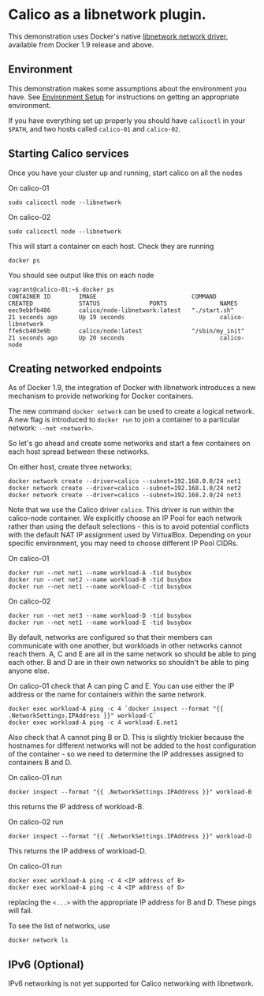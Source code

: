 # Calico as a libnetwork plugin.
This demonstration uses Docker's native 
[libnetwork network driver](https://github.com/docker/libnetwork), available 
from Docker 1.9 release and above.

## Environment
This demonstration makes some assumptions about the environment you have. See 
[Environment Setup](EnvironmentSetup.md) for instructions on getting an 
appropriate environment.

If you have everything set up properly you should have `calicoctl` in your 
`$PATH`, and two hosts called `calico-01` and `calico-02`.

## Starting Calico services<a id="calico-services"></a>

Once you have your cluster up and running, start calico on all the nodes

On calico-01

    sudo calicoctl node --libnetwork

On calico-02

    sudo calicoctl node --libnetwork

This will start a container on each host. Check they are running

    docker ps

You should see output like this on each node

    vagrant@calico-01:~$ docker ps
    CONTAINER ID        IMAGE                           COMMAND                  CREATED             STATUS              PORTS               NAMES
    eec9ebbfb486        calico/node-libnetwork:latest   "./start.sh"             21 seconds ago      Up 19 seconds                           calico-libnetwork
    ffe6cb403e9b        calico/node:latest              "/sbin/my_init"          21 seconds ago      Up 20 seconds                           calico-node

## Creating networked endpoints

As of Docker 1.9, the integration of Docker with libnetwork introduces a new
mechanism to provide networking for Docker containers.

The new command `docker network` can be used to create a logical network.  
A new flag is introduced to `docker run` to join a container to a particular 
network:  `--net <network>`.

So let's go ahead and create some networks and start a few containers 
on each host spread between these networks.

On either host, create three networks:

    docker network create --driver=calico --subnet=192.168.0.0/24 net1
    docker network create --driver=calico --subnet=192.168.1.0/24 net2
    docker network create --driver=calico --subnet=192.168.2.0/24 net3
    
Note that we use the Calico driver `calico`.  This driver is run within 
the calico-node container.  We explicitly choose an IP Pool for each network
rather than using the default selections - this is to avoid potential conflicts
with the default NAT IP assignment used by VirtualBox.  Depending on your
specific environment, you may need to choose different IP Pool CIDRs.

On calico-01

    docker run --net net1 --name workload-A -tid busybox
    docker run --net net2 --name workload-B -tid busybox
    docker run --net net1 --name workload-C -tid busybox

On calico-02

    docker run --net net3 --name workload-D -tid busybox
    docker run --net net1 --name workload-E -tid busybox

By default, networks are configured so that their members can communicate with 
one another, but workloads in other networks cannot reach them.  A, C and E are
all in the same network so should be able to ping each other.  B and D are in 
their own networks so shouldn't be able to ping anyone else.
    
On calico-01 check that A can ping C and E.  You can use either the IP address
or the name for containers within the same network.

    docker exec workload-A ping -c 4 `docker inspect --format "{{ .NetworkSettings.IPAddress }}" workload-C`
    docker exec workload-A ping -c 4 workload-E.net1

Also check that A cannot ping B or D.  This is slightly trickier because the
hostnames for different networks will not be added to the host configuration of
the container - so we need to determine the IP addresses assigned to containers
B and D.

On calico-01 run

    docker inspect --format "{{ .NetworkSettings.IPAddress }}" workload-B
    
this returns the IP address of workload-B.
    
On calico-02 run

    docker inspect --format "{{ .NetworkSettings.IPAddress }}" workload-D
    
This returns the IP address of workload-D.

On calico-01 run

    docker exec workload-A ping -c 4 <IP address of B>
    docker exec workload-A ping -c 4 <IP address of D>

replacing the `<...>` with the appropriate IP address for B and D.  These pings
will fail.

To see the list of networks, use

    docker network ls

## IPv6 (Optional)

IPv6 networking is not yet supported for Calico networking with libnetwork.
